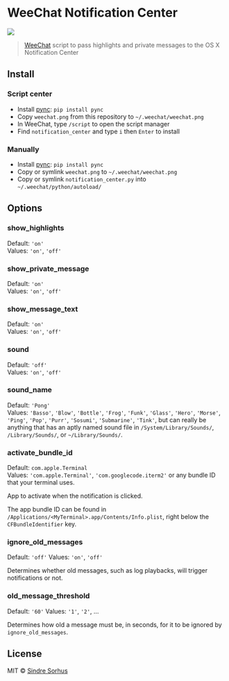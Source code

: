 # WeeChat Notification Center

![](screenshot.png)

> [WeeChat](https://weechat.org) script to pass highlights and private messages to the OS X Notification Center


## Install

### Script center

- Install [pync](https://github.com/SeTeM/pync): `pip install pync`
- Copy `weechat.png` from this repository to `~/.weechat/weechat.png`
- In WeeChat, type `/script` to open the script manager
- Find `notification_center` and type `i` then `Enter` to install

### Manually

- Install [pync](https://github.com/SeTeM/pync): `pip install pync`
- Copy or symlink `weechat.png` to `~/.weechat/weechat.png`
- Copy or symlink `notification_center.py` into `~/.weechat/python/autoload/`


## Options

### show_highlights

Default: `'on'`  
Values: `'on'`, `'off'`

### show_private_message

Default: `'on'`  
Values: `'on'`, `'off'`

### show_message_text

Default: `'on'`  
Values: `'on'`, `'off'`

### sound

Default: `'off'`  
Values: `'on'`, `'off'`

### sound_name

Default: `'Pong'`  
Values: `'Basso'`, `'Blow'`, `'Bottle'`, `'Frog'`, `'Funk'`, `'Glass'`, `'Hero'`, `'Morse'`, `'Ping'`, `'Pop'`, `'Purr'`, `'Sosumi'`, `'Submarine'`, `'Tink'`, but can really be anything that has an aptly named sound file in `/System/Library/Sounds/`, `/Library/Sounds/`, or `~/Library/Sounds/`.

### activate_bundle_id

Default: `com.apple.Terminal`  
Values: `'com.apple.Terminal'`, `'com.googlecode.iterm2'` or any bundle ID that your terminal uses.

App to activate when the notification is clicked.

The app bundle ID can be found in `/Applications/<MyTerminal>.app/Contents/Info.plist`, right below the `CFBundleIdentifier` key.

### ignore_old_messages

Default: `'off'`
Values: `'on'`, `'off'`

Determines whether old messages, such as log playbacks, will trigger notifications or not.

### old_message_threshold

Default: `'60'`
Values: `'1'`, `'2'`, ...

Determines how old a message must be, in seconds, for it to be ignored by `ignore_old_messages`.

## License

MIT © [Sindre Sorhus](http://sindresorhus.com)
